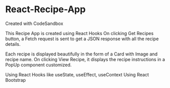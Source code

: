 # React-Recipe-App
Created with CodeSandbox

This Recipe App is created using React Hooks
On clicking Get Recipes button, a Fetch request is sent to get a JSON response 
with all the recipe details.

Each recipe is displayed beautifully in the form of a Card with Image and recipe name.
On clicking View Recipe, it displays the recipe instructions in a PopUp component customized.

Using React Hooks like useState, useEffect, useContext
Using React Bootstrap
